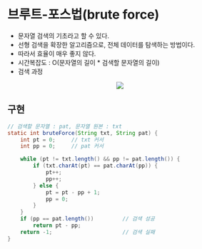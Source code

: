 # 브루트-포스법(brute force)
- 문자열 검색의 기초라고 할 수 있다.
- 선형 검색을 확장한 알고리즘으로, 전체 데이터를 탐색하는 방법이다.
- 따라서 효율이 매우 좋지 않다.
- 시간복잡도 : O(문자열의 길이 * 검색할 문자열의 길이)
- 검색 과정
<p align="center"><img src = "https://github.com/khy07181/TIL/blob/master/Algorithm/img/Brute_Force_1.jpg"></p>

## 구현
```java
// 검색할 문자열 : pat, 문자열 원본 : txt
static int bruteForce(String txt, String pat) {
	int pt = 0;		// txt 커서
	int pp = 0;		// pat 커서

	while (pt != txt.length() && pp != pat.length()) {
		if (txt.charAt(pt) == pat.charAt(pp)) {
			pt++;
			pp++;
		} else {
			pt = pt - pp + 1;
			pp = 0;
		}
	}
	if (pp == pat.length())			// 검색 성공
		return pt - pp;
	return -1;						// 검색 실패
}
```